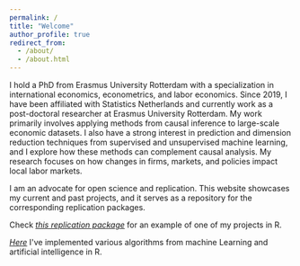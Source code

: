 ```yaml
---
permalink: /
title: "Welcome"
author_profile: true
redirect_from: 
  - /about/
  - /about.html
---
```

I hold a PhD from Erasmus University Rotterdam with a specialization in international economics, econometrics, and labor economics. Since 2019, I have been affiliated with Statistics Netherlands and currently work as a post-doctoral researcher at Erasmus University Rotterdam. My work primarily involves applying methods from causal inference to large-scale economic datasets. I also have a strong interest in prediction and dimension reduction techniques from supervised and unsupervised machine learning, and I explore how these methods can complement causal analysis. My research focuses on how changes in firms, markets, and policies impact local labor markets.

I am an advocate for open science and replication. This website showcases my current and past projects, and it serves as a repository for the corresponding replication packages.

Check [*this replication package*](https://mrcsrsch.github.io/research/2_2023_careers/) for an example of one of my projects in R.

[*Here*](https://mrcsrsch.github.io/portfolio/1_2024_ML_R/) I've implemented various algorithms from machine Learning and artificial intelligence in R.


